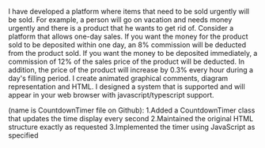 I have developed a platform where items that need to be sold urgently will be sold. 
For example, a person will go on vacation and needs money urgently and there is a product that he wants to get rid of. 
Consider a platform that allows one-day sales. If you want the money for the product sold to be deposited within one day, an 8% commission will be deducted from the product sold.
If you want the money to be deposited immediately, a commission of 12% of the sales price of the product will be deducted. 
In addition, the price of the product will increase by 0.3% every hour during a day's filling period. 
I create animated graphical comments, diagram representation and HTML. I designed a system that is supported and will appear in your web browser with javascript/typescript support.

(name is CountdownTimer file on Github):
1.Added a CountdownTimer class that updates the time display every second
2.Maintained the original HTML structure exactly as requested
3.Implemented the timer using JavaScript as specified
